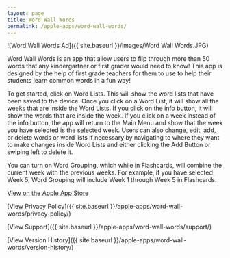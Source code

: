 ```yaml
---
layout: page
title: Word Wall Words
permalink: /apple-apps/word-wall-words/
---
```


![Word Wall Words Ad]({{ site.baseurl }}/images/Word Wall Words.JPG)

Word Wall Words is an app that allow users to flip through more than 50 words that any kindergartner or first grader would need to know! This app is designed by the help of first grade teachers for them to use to help their students learn common words in a fun way!

To get started, click on Word Lists. This will show the word lists that have been saved to the device. Once you click on a Word List, it will show all the weeks that are inside the Word Lists. If you click on the info button, it will show the words that are inside the week. If you click on a week instead of the info button, the app will return to the Main Menu and show that the week you have selected is the selected week. Users can also change, edit, add, or delete words or word lists if necessary by navigating to where they want to make changes inside Word Lists and either clicking the Add Button or swiping left to delete it.

You can turn on Word Grouping, which while in Flashcards, will combine the current week with the previous weeks. For example, if you have selected Week 5, Word Grouping will include Week 1 through Week 5 in Flashcards.

[View on the Apple App Store](https://itunes.apple.com/us/app/word-wall-words/id1448109625?mt=8)

[View Privacy Policy]({{ site.baseurl }}/apple-apps/word-wall-words/privacy-policy/)

[View Support]({{ site.baseurl }}/apple-apps/word-wall-words/support/)

[View Version History]({{ site.baseurl }}/apple-apps/word-wall-words/version-history/)
